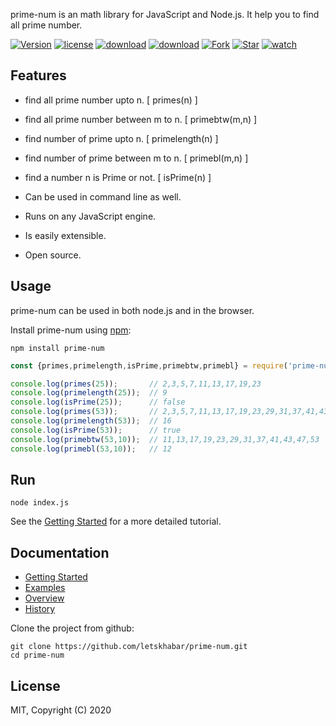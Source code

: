 
prime-num is an math library for JavaScript and Node.js. It help you to find all prime number.

[![Version](https://img.shields.io/npm/v/prime-num)](https://www.npmjs.com/package/prime-num)
[![license](https://img.shields.io/npm/l/prime-num)](https://www.npmjs.com/package/prime-num)
[![download](https://img.shields.io/npm/dw/prime-num)](https://www.npmjs.com/package/prime-num)
[![download](https://img.shields.io/npm/dt/prime-num)](https://www.npmjs.com/package/prime-num)
[![Fork](https://img.shields.io/github/forks/letskhabar/prime-num?label=fork&style=social)](https://github.com/letskhabar/prime-num/fork)
[![Star](https://img.shields.io/github/stars/letskhabar/prime-num?style=social)](https://github.com/letskhabar/prime-num/stargazers)
[![watch](https://img.shields.io/github/watchers/letskhabar/prime-num?style=social)](https://github.com/letskhabar/prime-num/watchers)


## Features

- find all prime number upto n. [ primes(n) ]
- find all prime number between m to n. [ primebtw(m,n) ]
- find number of prime upto n.  [ primelength(n) ]
- find number of prime between m to n. [ primebl(m,n) ]
- find a number n is Prime or not.  [ isPrime(n) ]

- Can be used in command line as well.
- Runs on any JavaScript engine.
- Is easily extensible.
- Open source.

## Usage

prime-num can be used in both node.js and in the browser.

Install prime-num using [npm](https://www.npmjs.com/package/prime-num):

    npm install prime-num


```js
const {primes,primelength,isPrime,primebtw,primebl} = require('prime-num');

console.log(primes(25));       // 2,3,5,7,11,13,17,19,23
console.log(primelength(25));  // 9
console.log(isPrime(25));      // false
console.log(primes(53));       // 2,3,5,7,11,13,17,19,23,29,31,37,41,43,47,53
console.log(primelength(53));  // 16
console.log(isPrime(53));      // true
console.log(primebtw(53,10));  // 11,13,17,19,23,29,31,37,41,43,47,53
console.log(primebl(53,10));   // 12
```

## Run

```
node index.js
```

See the [Getting Started](https://github.com/letskhabar/prime-num) for a more detailed tutorial.


## Documentation

- [Getting Started](https://github.com/letskhabar/prime-num)
- [Examples](#)
- [Overview](https://github.com/letskhabar/prime-num)
- [History](#)



Clone the project from github:

    git clone https://github.com/letskhabar/prime-num.git
    cd prime-num





## License
MIT,  Copyright (C) 2020